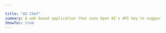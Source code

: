 ```yaml
---

title: "AI Chef" 
summary: A web based application that uses Open AI's API key to suggest recipes based on ingredients provided by the user.
ShowToc: true
---
```

